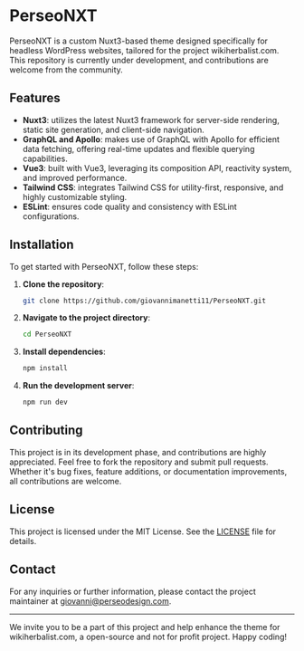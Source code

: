 # PerseoNXT

PerseoNXT is a custom Nuxt3-based theme designed specifically for headless WordPress websites, tailored for the project wikiherbalist.com. This repository is currently under development, and contributions are welcome from the community.

## Features

- **Nuxt3**: utilizes the latest Nuxt3 framework for server-side rendering, static site generation, and client-side navigation.
- **GraphQL and Apollo**: makes use of GraphQL with Apollo for efficient data fetching, offering real-time updates and flexible querying capabilities.
- **Vue3**: built with Vue3, leveraging its composition API, reactivity system, and improved performance.
- **Tailwind CSS**: integrates Tailwind CSS for utility-first, responsive, and highly customizable styling.
- **ESLint**: ensures code quality and consistency with ESLint configurations.

## Installation

To get started with PerseoNXT, follow these steps:

1. **Clone the repository**:
   ```bash
   git clone https://github.com/giovannimanetti11/PerseoNXT.git
   ```
2. **Navigate to the project directory**:
   ```bash
   cd PerseoNXT
   ```
3. **Install dependencies**:
   ```bash
   npm install
   ```
4. **Run the development server**:
   ```bash
   npm run dev
   ```

## Contributing

This project is in its development phase, and contributions are highly appreciated. Feel free to fork the repository and submit pull requests. Whether it's bug fixes, feature additions, or documentation improvements, all contributions are welcome.

## License

This project is licensed under the MIT License. See the [LICENSE](LICENSE) file for details.

## Contact

For any inquiries or further information, please contact the project maintainer at giovanni@perseodesign.com.

---

We invite you to be a part of this project and help enhance the theme for wikiherbalist.com, a open-source and not for profit project. Happy coding!
